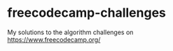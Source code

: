 # freecodecamp-challenges

My solutions to the algorithm challenges on https://www.freecodecamp.org/
